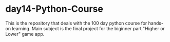 # day14-Python-Course
This is the repository that deals with the 100 day python course for hands-on learning. Main subject is the final project for the biginner part "Higher or Lower" game app.

